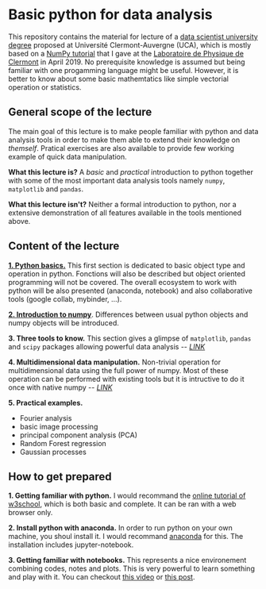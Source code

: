 # Basic python for data analysis

This repository contains the material for lecture of a [data scientist university degree](https://www.uca.fr/formation/nos-formations/catalogue-des-formations/du-data-scientist-23438.kjsp) proposed at Université Clermont-Auvergne (UCA), which is mostly based on a [NumPy tutorial](https://github.com/MLatCezeaux/intro_numpy) that I gave at the [Laboratoire de Physique de Clermont](http://clrwww.in2p3.fr/) in April 2019. No prerequisite knowledge is assumed but being familiar with one progamming language might be useful. However, it is better to know about some basic mathemtatics like simple vectorial operation or statistics.


## General scope of the lecture

The main goal of this lecture is to make people familiar with python and data analysis tools in order to make them able to extend their knowledge on *themself*. Pratical exercises are also available to provide few working example of quick data manipulation.

**What this lecture is?** A *basic* and *practical* introduction to python together with some of the most important data analysis tools namely `numpy`, `matplotlib` and `pandas`.

**What this lecture isn't?** Neither a formal introduction to python, nor a extensive demonstration of all features available in the tools mentioned above.


## Content of the lecture

**[1. Python basics.](https://nbviewer.jupyter.org/github/rmadar/lecture-python/blob/master/lectures/1-PythonIntroduction.ipynb)** This first section is dedicated to basic object type and operation in python. Fonctions will also be described but object oriented programming will not be covered. The overall ecosystem to work with python will be also presented (anaconda, notebook) and also collaborative tools (google collab, mybinder, ...).

**[2. Introduction to numpy](https://nbviewer.jupyter.org/github/rmadar/lecture-python/blob/master/lectures/2-NumpyIntroduction.ipynb)**. Differences between usual python objects and numpy objects will be introduced.

**3. Three tools to know.** This section gives a glimpse of `matplotlib`, `pandas` and `scipy` packages allowing powerful data analysis -- *[LINK](https://nbviewer.jupyter.org/github/rmadar/lecture-python/blob/master/lectures/3-ToolsToKnow.ipynb)*

**4. Multidimensional data manipulation.** Non-trivial operation for multidimensional data using the full power of numpy. Most of these operation can be performed with existing tools but it is intructive to do it once with native numpy -- *[LINK](https://nbviewer.jupyter.org/github/rmadar/lecture-python/blob/master/lectures/4-HighDimensionnalData.ipynb)*

**5. Practical examples.**
   + Fourier analysis
   + basic image processing
   + principal component analysis (PCA)
   + Random Forest regression
   + Gaussian processes


## How to get prepared

**1. Getting familiar with python.** I would recommand the [online tutorial of w3school](https://www.w3schools.com/python/), which is both basic and complete. It can be ran with a web browser only.

**2. Install python with anaconda.** In order to run python on your own machine, you shoul install it. I would recommand [anaconda](https://www.anaconda.com/) for this. The installation includes jupyter-notebook.

**3. Getting familiar with notebooks.** This represents a nice environement combining codes, notes and plots. This is very powerful to learn something and play with it. You can checkout [this video](https://www.youtube.com/watch?v=CwFq3YDU6_Y) or [this post](https://realpython.com/jupyter-notebook-introduction/).
